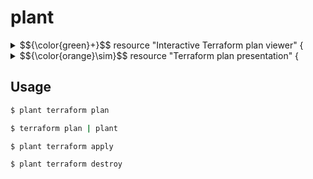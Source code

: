 # plant

<details>
<summary>$${\color{green}+}$$ resource "Interactive Terraform plan viewer" {</summary>
    $${\color{green}+}$$ description = "Displays your Terraform plan changes in a TUI tree view with collapsible branches"<br/>
   }
</details>

<details>
<summary>$${\color{orange}\sim}$$ resource "Terraform plan presentation" {</summary>
    $${\color{orange}\sim}$$ mode = "wall of text" $${\color{orange}\rightarrow}$$ "concise list of changes"<br/>
    $${\color{orange}\sim}$$ details_shown = "all" $${\color{orange}\rightarrow}$$ "user-selected"<br/>
   }
</details>

## Usage

```bash
$ plant terraform plan
```

```bash
$ terraform plan | plant
```

```bash
$ plant terraform apply
```

```bash
$ plant terraform destroy
```
